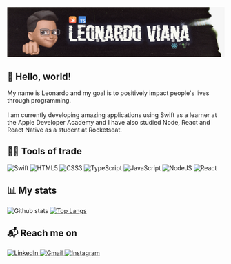 
<img src="https://github.com/leoskrr/leoskrr/blob/main/leoskrr-cover.png"/>

## :wave: Hello, world!

<p>My name is Leonardo and my goal is to positively impact people's lives through programming.<br/><br/>
I am currently developing amazing applications using Swift as a learner at the Apple Developer Academy and I have also studied Node, React and React Native as a student at Rocketseat.
</p>

## :technologist: Tools of trade

<p>
  <img alt="Swift" src="https://img.shields.io/badge/swift-%23FA7343.svg?&style=for-the-badge&logo=swift&logoColor=white"/>
  <img alt="HTML5" src="https://img.shields.io/badge/html5%20-%23E34F26.svg?&style=for-the-badge&logo=html5&logoColor=white"/>
  <img alt="CSS3" src="https://img.shields.io/badge/css3%20-%231572B6.svg?&style=for-the-badge&logo=css3&logoColor=white"/>
  <img alt="TypeScript" src="https://img.shields.io/badge/typescript%20-%23007ACC.svg?&style=for-the-badge&logo=typescript&logoColor=white"/>
  <img alt="JavaScript" src="https://img.shields.io/badge/javascript%20-%23323330.svg?&style=for-the-badge&logo=javascript&logoColor=%23F7DF1E"/>
  <img alt="NodeJS" src="https://img.shields.io/badge/node.js%20-%2343853D.svg?&style=for-the-badge&logo=node.js&logoColor=white"/>
  <img alt="React" src="https://img.shields.io/badge/react%20-%2320232a.svg?&style=for-the-badge&logo=react&logoColor=%2361DAFB"/>
</p>

## :bar_chart: My stats
![Github stats](https://github-readme-stats.vercel.app/api?username=leoskrr&count_private=true&hide=issues&show_icons=true)
[![Top Langs](https://github-readme-stats.vercel.app/api/top-langs/?username=leoskrr&layout=compact)](https://github.com/anuraghazra/github-readme-stats)

## :mailbox_with_mail: Reach me on
<p>
  <a href="http://linkedin.com/in/leo-viana/">
    <img alt="LinkedIn" src="https://img.shields.io/badge/linkedin%20-%230077B5.svg?&style=for-the-badge&logo=linkedin&logoColor=white"/>
  </a>

   <a href="mailto:vianaleonardo.es@gmail.com">
      <img alt="Gmail" src="https://img.shields.io/badge/Gmail-D14836?style=for-the-badge&logo=gmail&logoColor=white" />
  </a>
  
  <a href="http://instagram.com/leokps">
    <img alt="Instagram" src="https://img.shields.io/badge/Instagram%20-%23E4405F.svg?&style=for-the-badge&logo=Instagram&logoColor=white"/>
  </a>
</p>

